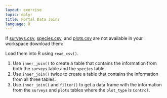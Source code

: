 ```yaml
---
layout: exercise
topic: dplyr
title: Portal Data Joins
language: R
---
```


If [surveys.csv](https://ndownloader.figshare.com/files/2292172), [species.csv](https://ndownloader.figshare.com/files/3299483), and [plots.csv](https://ndownloader.figshare.com/files/3299474) are not available in your workspace download them:

Load them into R using `read_csv()`.

1. Use `inner_join()` to create a table that contains the information from both
   the `surveys` table and the `species` table.
2. Use `inner_join()` twice to create a table that contains the information from
   all three tables.
3. Use `inner_join()` and `filter()` to get a data frame with the information
   from the `surveys` and `plots` tables where the `plot_type` is `Control`.
